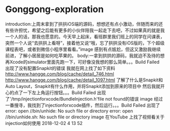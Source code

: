 # Gonggong-exploration
introduction:上周末拿到了拱拱iOS端的源码，想想还有点小激动，伴随而来的还有些许担忧，希望之后能有更多的小伙伴陪我一起走下去吧，不过如果真的就是我一个人的话，那我也愿意的。今天早上起床，看班群里我们班上的同学在问课表，突然一个人说“去拱拱上看呀”，接着他又说“哦，忘了拱拱没有iOS版的，下个超级课程表吧，或者到微信小程序里看看。”image
感到有点尴尬，但这又激励我继续前进，了解小居居是如何吃苹果的。
body:一拿到拱拱的源码，我就迫不及待的想再Xcode的simulator里面先跑一下，可好像没我想的那么简单。。。Build Failed
出现了没有配置Snapkit的错误
我就在网上找了如下资料
http://www.hangge.com/blog/cache/detail_746.html
http://www.hangge.com/blog/cache/detail_1097.html
了解了什么是Snapkit和Auto Layout，Snapkit有什么作用，并将Snapkit添加到原来的项目中
然后我就开心的点了一下左上角运行按钮。。。Build Failed
出现了'/tmp/injectionforxcode/BundleInjection.h'file not found的错误
image
经过一番搜寻，我找到了injectionforxcode插件，然后运行。。。Build Failed
出现了error: open //bin/unhide: No such file or directory
error: open //bin/unhide.sh: No such file or directory
image
在YouTube 上找了视频看关于injection如何使用
2018-12-02 4 13 52
